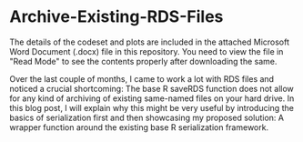 # Archive-Existing-RDS-Files

The details of the codeset and plots are included in the attached Microsoft Word Document (.docx) file in this repository. 
You need to view the file in "Read Mode" to see the contents properly after downloading the same.

Over the last couple of months, I came to work a lot with RDS files and noticed a crucial shortcoming: The base R saveRDS function does not allow for any kind of archiving of existing same-named files on your hard drive. In this blog post, I will explain why this might be very useful by introducing the basics of serialization first and then showcasing my proposed solution: A wrapper function around the existing base R serialization framework.
